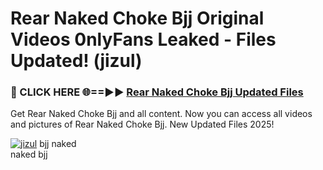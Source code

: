 # Rear Naked Choke Bjj Original Videos 0nlyFans Leaked - Files Updated! (jizul)

<h3>🔴 CLICK HERE 🌐==►► <a href="https://tinyurl.com/up5wt9bj" rel="nofollow">Rear Naked Choke Bjj Updated Files</a></h3>

Get Rear Naked Choke Bjj and all content. Now you can access all videos and pictures of Rear Naked Choke Bjj. New Updated Files 2025!

[![jizul](https://i.imgur.com/ABiUzMV.gif)](https://tinyurl.com/up5wt9bj)
bjj naked<br>
naked bjj